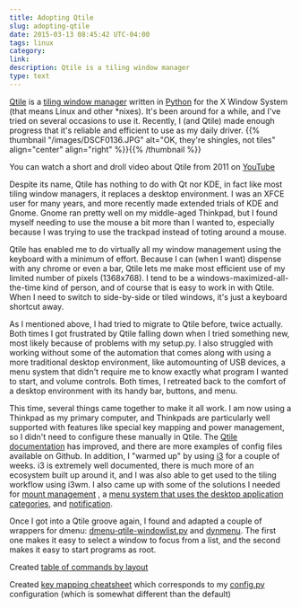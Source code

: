 ```yaml
---
title: Adopting Qtile
slug: adopting-qtile
date: 2015-03-13 08:45:42 UTC-04:00
tags: linux
category: 
link: 
description: Qtile is a tiling window manager
type: text
---
```


[Qtile](http://qtile.org/) is a [tiling window manager](https://en.wikipedia.org/wiki/Tiling_window_manager) written in [Python](http://python.org/) for the X Window System (that means Linux and other *nixes).  It's been around for a while, and I've tried on several occasions to use it.  Recently, I (and Qtile) made enough progress that it's reliable and efficient to use as my daily driver.
{{% thumbnail "/images/DSCF0136.JPG" alt="OK, they're shingles, not tiles" align="center" align="right" %}}{{% /thumbnail %}}

You can watch a short and droll video about Qtile from 2011 on [YouTube](http://www.youtube.com/watch?v=r_8om4dsEmw)

Despite its name, Qtile has nothing to do with Qt nor KDE, in fact like most tiling window managers, it replaces a desktop environment.  I was an XFCE user for many years, and more recently made extended trials of KDE and Gnome.  Gnome ran pretty well on my middle-aged Thinkpad, but I found myself needing to use the mouse a bit more than I wanted to, especially because I was trying to use the trackpad instead of toting around a mouse.  

Qtile has enabled me to do virtually all my window management using the keyboard with a minimum of effort.  Because I can (when I want) dispense with any chrome or even a bar, Qtile lets me make most efficient use of my limited number of pixels (1368x768).  I tend to be a windows-maximized-all-the-time kind of person, and of course that is easy to work in with Qtile.  When I need to switch to side-by-side or tiled windows, it's just a keyboard shortcut away.
<!-- TEASER_END -->

As I mentioned above, I had tried to migrate to Qtile before, twice actually.  Both times I got frustrated by Qtile falling down when I tried something new, most likely because of problems with my setup.py.  I also struggled with working without some of the automation that comes along with using a more traditional desktop environment, like automounting of USB devices, a menu system that didn't require me to know exactly what program I wanted to start, and volume controls.  Both times, I retreated back to the comfort of a desktop environment with its handy bar, buttons, and menu.

This time, several things came together to make it all work.  I am now using a Thinkpad as my primary computer, and Thinkpads are particularly well supported with features like special key mapping and power management, so I didn't need to configure these manually in Qtile.  The [Qtile documentation](http://docs.qtile.org/en/latest/) has improved, and there are more examples of config files available on Github.  In addition, I "warmed up" by using [i3](http://i3wm.org/) for a couple of weeks.  i3 is extremely well documented, there is much more of an ecosystem built up around it, and I was also able to get used to the tiling workflow using i3wm.  I also came up with some of the solutions I needed for [mount management](https://pypi.python.org/pypi/udiskie) , a [menu system that uses the desktop application categories](https://github.com/trizen/menutray), and [notification](https://github.com/knopwob/dunst).

Once I got into a Qtile groove again, I found and adapted a couple of wrappers for dmenu: [dmenu-qtile-windowlist.py](https://github.com/qtile/qtile-examples/blob/master/zordsdavini/bin/dmenu-qtile-windowlist.py) and [dynmenu](https://github.com/Kasalehlia/dynmenu).  The first one makes it easy to select a window to focus from a list, and the second makes it easy to start programs as root.

Created [table of commands by layout](/qtile-commands-by-layout-matrix.html)

Created [key mapping cheatsheet](/qtile-cheatsheet.html) which corresponds to my [config.py](/config.py) configuration (which is somewhat different than the default)
